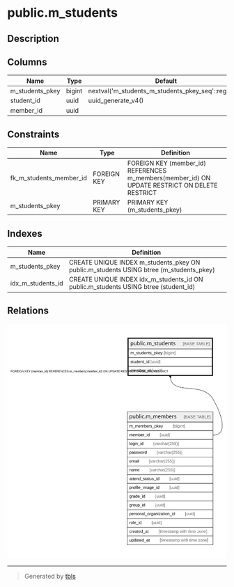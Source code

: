 # public.m_students

## Description

## Columns

| Name | Type | Default | Nullable | Children | Parents | Comment |
| ---- | ---- | ------- | -------- | -------- | ------- | ------- |
| m_students_pkey | bigint | nextval('m_students_m_students_pkey_seq'::regclass) | false |  |  |  |
| student_id | uuid | uuid_generate_v4() | false |  |  |  |
| member_id | uuid |  | false |  | [public.m_members](public.m_members.md) |  |

## Constraints

| Name | Type | Definition |
| ---- | ---- | ---------- |
| fk_m_students_member_id | FOREIGN KEY | FOREIGN KEY (member_id) REFERENCES m_members(member_id) ON UPDATE RESTRICT ON DELETE RESTRICT |
| m_students_pkey | PRIMARY KEY | PRIMARY KEY (m_students_pkey) |

## Indexes

| Name | Definition |
| ---- | ---------- |
| m_students_pkey | CREATE UNIQUE INDEX m_students_pkey ON public.m_students USING btree (m_students_pkey) |
| idx_m_students_id | CREATE UNIQUE INDEX idx_m_students_id ON public.m_students USING btree (student_id) |

## Relations

![er](public.m_students.svg)

---

> Generated by [tbls](https://github.com/k1LoW/tbls)
